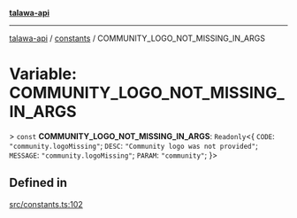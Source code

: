 [**talawa-api**](../../README.md)

***

[talawa-api](../../modules.md) / [constants](../README.md) / COMMUNITY\_LOGO\_NOT\_MISSING\_IN\_ARGS

# Variable: COMMUNITY\_LOGO\_NOT\_MISSING\_IN\_ARGS

\> `const` **COMMUNITY\_LOGO\_NOT\_MISSING\_IN\_ARGS**: `Readonly`\<\{ `CODE`: `"community.logoMissing"`; `DESC`: `"Community logo was not provided"`; `MESSAGE`: `"community.logoMissing"`; `PARAM`: `"community"`; \}\>

## Defined in

[src/constants.ts:102](https://github.com/PalisadoesFoundation/talawa-api/blob/5c5b29a0ea487bda8306089fe128f43f3be29f94/src/constants.ts#L102)
